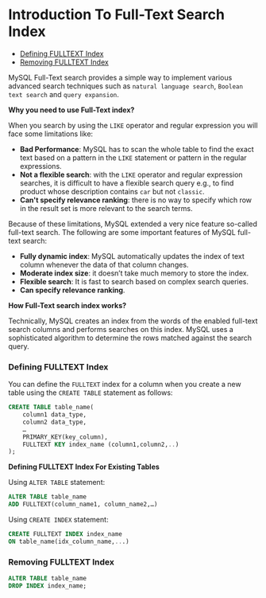 # Introduction To Full-Text Search Index

* [Defining FULLTEXT Index](#defining-fulltext-index)
* [Removing FULLTEXT Index](#removing-fulltext-index)

MySQL Full-Text search provides a simple way to implement various advanced search techniques such as `natural language search`, `Boolean text search` and `query expansion`.

**Why you need to use Full-Text index?**

When you search by using the `LIKE` operator and regular expression you will face some limitations like:
* **Bad Performance**: MySQL has to scan the whole table to find the exact text based on a pattern in the `LIKE` statement or pattern in the regular expressions.
* **Not a flexible search**: with the `LIKE` operator and regular expression searches, it is difficult to have a flexible search query e.g., to find product whose description contains `car` but not `classic`.
* **Can't specify relevance ranking**: there is no way to specify which row in the result set is more relevant to the search terms.

Because of these limitations, MySQL extended a very nice feature so-called full-text search. The following are some important features of MySQL full-text search:
* **Fully dynamic index**: MySQL automatically updates the index of text column whenever the data of that column changes.
* **Moderate index size**: it doesn’t take much memory to store the index.
* **Flexible search**: It is fast to search based on complex search queries.
* **Can specify relevance ranking**.

**How Full-Text search index works?**

Technically, MySQL creates an index from the words of the enabled full-text search columns and performs searches on this index. MySQL uses a sophisticated algorithm to determine the rows matched against the search query.

### Defining FULLTEXT Index
You can define the `FULLTEXT` index for a column when you create a new table using the `CREATE TABLE` statement as follows:
```sql
CREATE TABLE table_name(
    column1 data_type,
    column2 data_type,
    …
    PRIMARY_KEY(key_column),
    FULLTEXT KEY index_name (column1,column2,..)
);
```

**Defining FULLTEXT Index For Existing Tables**

Using `ALTER TABLE` statement:
```sql
ALTER TABLE table_name
ADD FULLTEXT(column_name1, column_name2,…)
```
Using `CREATE INDEX` statement:
```sql
CREATE FULLTEXT INDEX index_name
ON table_name(idx_column_name,...)
```

### Removing FULLTEXT Index
```sql
ALTER TABLE table_name
DROP INDEX index_name;
```
